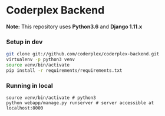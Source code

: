 # Coderplex Backend


**Note:** This repository uses **Python3.6** and  **Django 1.11.x**

### Setup in dev

```bash
git clone git://github.com/coderplex/coderplex-backend.git
virtualenv -p python3 venv
source venv/bin/activate
pip install -r requirements/requirements.txt
```

### Running in local

```
source venv/bin/activate # python3
python webapp/manage.py runserver # server accessible at localhost:8000

```